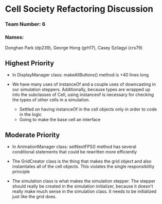 # Cell Society Refactoring Discussion
### Team Number: 6
### Names:

Donghan Park (dp239), George Hong (grh17), Casey Szilagyi (crs79)

## Highest Priority

- In DisplayManager class: makeAllButtons() method is +40 lines long

- We have many uses of instanceOf and a couple uses of  downcasting in our simulation steppers.  Additionally, because types are wrapped up into the subclasses of Cell, using instanceof is necessary for checking the types of other cells in a simulation.
  - Settled on having instanceOf in the cell objects only in order to code in the logic
  - Going to make the base cell an interface

## Moderate Priority

- In AnimationManager class: setNextFPS() method has several conditional statements that could be rewritten more efficiently

- The GridCreator class is the thing that makes the grid object and also instantiates all of the cell objects. This violates the single responsibility principle

- The simulation class is what makes the simulation stepper. The stepper should really be created in the simulation initializer, because it doesn't really make much sense in the simulation class. It needs to be initialized just like the grid does.
